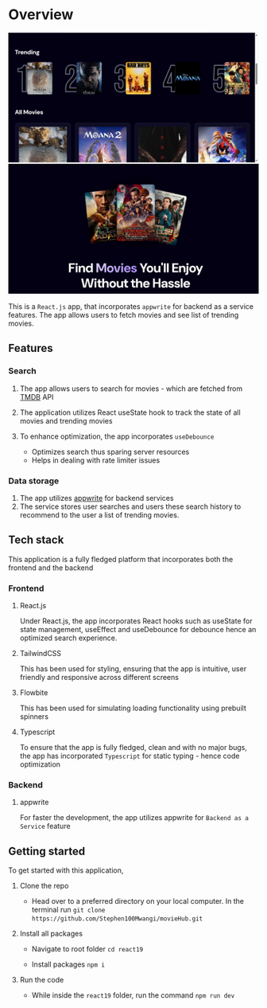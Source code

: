 # Overview

![Movie List](image.png)
![Hero page](image-1.png)

This is a `React.js` app, that incorporates `appwrite` for backend as a service features. The app allows users to fetch movies and see list of trending movies.


## Features
### Search
1. The app allows users to search for movies - which are fetched from [TMDB](https://www.themoviedb.org/) API
2. The application utilizes React useState hook to track the state of all movies and trending movies
3. To enhance optimization, the app incorporates `useDebounce`

    - Optimizes search thus sparing server resources
    - Helps in dealing with rate limiter issues

### Data storage 
1. The app utilizes [appwrite](https://appwrite.io/) for backend services
2. The service stores user searches and users these search history to recommend to the user a list of trending movies.
   

## Tech stack
This application is a fully fledged platform that incorporates both the frontend and the backend
### Frontend
1. React.js

    Under React.js, the app incorporates React hooks such as useState for state management, useEffect and useDebounce for debounce hence an optimized search experience.

2. TailwindCSS

    This has been used for styling, ensuring that the app is intuitive, user friendly and responsive across different screens

3. Flowbite

    This has been used for simulating loading functionality using prebuilt spinners

4. Typescript

    To ensure that the app is fully fledged, clean and with no major bugs, the app has incorporated `Typescript` for static typing - hence code optimization

### Backend
1. appwrite

    For faster the development, the app utilizes appwrite for `Backend as a Service` feature

## Getting started
To get started with this application,
1. Clone the repo

    - Head over to a preferred directory on your local computer. In the terminal run
    `git clone https://github.com/Stephen100Mwangi/movieHub.git`

2. Install all packages

    - Navigate to root folder
    `cd react19`

    - Install packages
    `npm i`

3. Run the code
    
    - While inside the `react19` folder, run the command
    `npm run dev`
